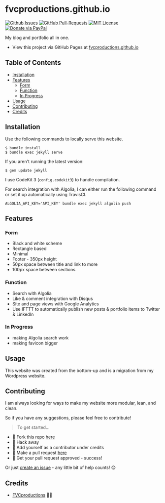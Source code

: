 # fvcproductions.github.io

[![Github Issues](https://img.shields.io/github/issues/fvcproductions/fvcproductions.github.io.svg?style=flat-square)](https://github.com/fvcproductions/fvcproductions.github.io/issues) [![GitHub  Pull-Requests](https://img.shields.io/github/issues-pr/fvcproductions/fvcproductions.github.io.svg?style=flat-square)](https://github.com/fvcproductions/fvcproductions.github.io/pulls) [![MIT License](http://img.shields.io/:license-mit-blue.svg?style=flat-square)](http://badges.mit-license.org) [![Donate via PayPal](https://img.shields.io/badge/Donate-PayPal-blue.svg?style=flat-square)](http://paypal.me/fvcproductions)

My blog and portfolio all in one.

- View this project via GitHub Pages at [fvcproductions.github.io](fvcproductions.github.io)

## Table of Contents

- [Installation](#installation)
- [Features](#features)
    + [Form](#form)
    + [Function](#function)
    + [In Progress](#in-progress)
- [Usage](#usage)
- [Contributing](#contributing)
- [Credits](#credits)

## Installation

Use the following commands to locally serve this website.

```shell
$ bundle install
$ bundle exec jekyll serve
```

If you aren't running the latest version:

```shell
$ gem update jekyll
```

I use CodeKit 3 (`config.codekit3`) to handle compilation.

For search integration with Algolia, I can either run the following command or set it up automatically using TravisCI.

```shell
ALGOLIA_API_KEY='API_KEY' bundle exec jekyll algolia push
```

## Features

### Form

- Black and white scheme
- Rectangle based
- Minimal
- Footer - 350px height
- 50px space between title and link to more
- 100px space between sections

### Function

- Search with Algolia
- Like & comment integration with Disqus
- Site and page views with Google Analytics
- Use IFTTT to automatically publish new posts & portfolio items to Twitter & LinkedIn

### In Progress

- making Algolia search work
- making favicon bigger

## Usage

This website was created from the bottom-up and is a migration from my Wordpress website.

## Contributing

I am always looking for ways to make my website more modular, lean, and clean.

So if you have any suggestions, please feel free to contribute!

> To get started...

- 🍴 Fork this repo [here](https://github.com/fvcproductions/fvcproductions.github.io#fork-destination-box)
- 🔨 Hack away
- 👥 Add yourself as a contributor under credits
- 🔧 Make a pull request [here](https://github.com/fvcproductions/fvcproductions.github.io/compare)
- 🎉 Get your pull request approved - success!

Or just [create an issue](https://github.com/fvcproductions/fvcproductions.github.io/issues) - any little bit of help counts! 😊

## Credits

- [FVCproductions](http://fvcproductions.com) 🍓🍫